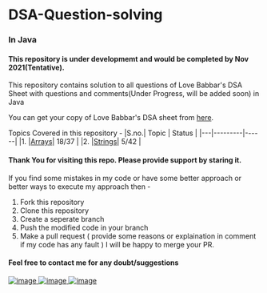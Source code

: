 # DSA-Question-solving
### In Java
#### This repository is under developmemt and would be completed by Nov 2021(Tentative).
This repository contains solution to all questions of Love Babbar's DSA Sheet with questions and comments(Under Progress, will be added soon) in Java

You can get your copy of Love Babbar's DSA sheet from [here](https://docs.google.com/spreadsheets/d/1vpCqP2xyKXSRLttR3TFha06efWvgoZbs/edit?usp=sharing&ouid=108314621493978613504&rtpof=true&sd=true).

Topics Covered in this repository - 
|S.no.| Topic | Status |
|---|---------|------|
|1. |[Arrays](https://github.com/luvksahu/DSA-450-In-Java/tree/main/Array)| 18/37 |
|2. |[Strings](https://github.com/luvksahu/DSA-450-In-Java/tree/main/String)| 5/42 |



#### Thank You for visiting this repo. Please provide support by staring it.
If you find some mistakes in my code or have some better approach or better ways to execute my approach then -
1. Fork this repository
2. Clone this repository 
3. Create a seperate branch
4. Push the modified code in your branch 
5. Make a pull request ( provide some reasons or explaination in comment if my code has any fault ) I will be happy to merge your PR.
#### Feel free to contact me for any doubt/suggestions
[![image](https://user-images.githubusercontent.com/74068552/128004471-32cc18b7-4ce6-4faa-9536-410607433b08.png)
](lksahuji365@gmail.com)   [![image](https://user-images.githubusercontent.com/74068552/128004564-e85e171a-0869-4c1f-9451-eb49254e8ea9.png)
](https://www.linkedin.com/in/luv-sahu-182356200/)     [![image](https://user-images.githubusercontent.com/74068552/128004703-5babc26d-679a-43a0-8d6b-9e4146d8f65a.png)
](https://twitter.com/luv_k_sahu)

